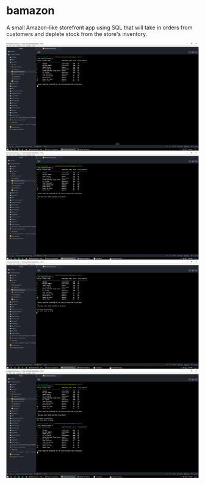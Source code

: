 # bamazon
A small Amazon-like storefront app using SQL that will take in orders from customers and deplete stock from the store's inventory.


![alt text](https://github.com/jheal006/bamazon/blob/master/assets/Screenshot%20(5).png)
![alt text](https://github.com/jheal006/bamazon/blob/master/assets/Screenshot%20(6).png)
![alt text](https://github.com/jheal006/bamazon/blob/master/assets/Screenshot%20(7).png)
![alt text](https://github.com/jheal006/bamazon/blob/master/assets/Screenshot%20(8).png)
